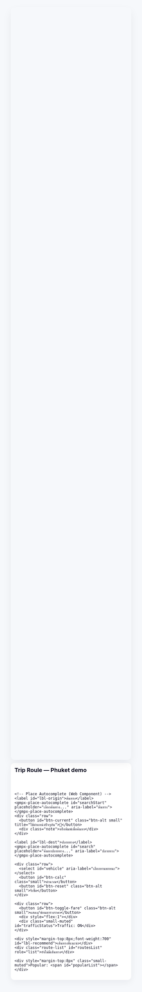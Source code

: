 <!doctype html>
<html lang="th">
<head>
<meta charset="utf-8" />
<meta name="viewport" content="width=device-width,initial-scale=1" />
<title>Phuket Trip — Route & Fare (Beta API)</title>
<style>
:root{
  --accent:#1e88e5; --muted:#6b7280; --card:#ffffff; --bg:#f6f8fb;
  --rounded:12px; --glass: rgba(255,255,255,0.85);
}
*{box-sizing:border-box}
html,body{height:100%;margin:0;font-family:Inter,system-ui,-apple-system,"Sarabun",sans-serif;background:var(--bg);color:#112}
.wrap{display:flex;flex-direction:column;height:100vh;gap:10px;padding:10px}
.map-wrap{position:relative;border-radius:var(--rounded);overflow:hidden;box-shadow:0 12px 30px rgba(15,23,42,.06);height:60vh}
#map{width:100%;height:100%}
.controls{background:var(--card);border-radius:var(--rounded);padding:12px;box-shadow:0 8px 24px rgba(15,23,42,.06);display:flex;flex-direction:column;gap:8px}
.row{display:flex;gap:8px;align-items:center}
input,select,button{font-size:15px;padding:10px;border-radius:10px;border:1px solid #e6e9ee}
input[placeholder]{color:#667}
button{background:var(--accent);color:#fff;border:0;cursor:pointer}
.btn-alt{background:#eef;color:var(--accent);border:1px solid #d6e6ff}
.small{padding:8px 10px;font-size:13px;border-radius:8px}
.chips{display:flex;gap:8px;flex-wrap:wrap}
.route-list{display:flex;flex-direction:column;gap:8px;max-height:30vh;overflow:auto;padding-right:6px}
.route-card{background:#fbfdff;border-radius:10px;padding:10px;border:1px solid #eef;cursor:pointer;display:flex;justify-content:space-between;align-items:center}
.route-card.selected{outline:3px solid rgba(30,136,229,.12)}
.fare-pill{font-weight:700;color:var(--accent)}
.fare-table{position:fixed;right:14px;bottom:14px;background:var(--card);padding:12px;border-radius:12px;box-shadow:0 12px 30px rgba(15,23,42,.12);min-width:220px;z-index:110;display:none}
.fare-table table{border-collapse:collapse;width:100%;font-size:14px}
.fare-table th{font-weight:700;text-align:left;padding:6px 4px;color:#123}
.fare-table td{padding:6px 4px;color:#334}
.legend{position:fixed;left:14px;bottom:14px;background:var(--card);padding:8px;border-radius:8px;border:1px solid #eef;display:flex;gap:8px;align-items:center;font-size:13px;flex-wrap:wrap;z-index:110}
.dot{width:36px;height:6px;border-radius:6px}
.fast{background:linear-gradient(90deg,#2ecc71,#1faa4a)}
.moderate{background:linear-gradient(90deg,#f1c40f,#f39c12)}
.heavy{background:linear-gradient(90deg,#e74c3c,#c0392b)}

/* Mobile-first layout (map top, controls bottom) */
.header{display:flex;justify-content:space-between;align-items:center;gap:8px}
.logo{font-weight:700;font-size:18px}
.lang-btn{background:transparent;border:0;cursor:pointer;font-size:14px}
.controls-bottom{display:flex;flex-direction:column;gap:8px}
@media(min-width:1000px){
  .wrap{flex-direction:row;padding:12px;height:100vh}
  .map-wrap{flex:1;height:100%}
  .controls{width:420px;min-width:320px;height:100%;overflow:auto}
  .fare-table{right:22px;bottom:22px}
  .legend{left:22px;bottom:22px}
}
.note{font-size:13px;color:var(--muted)}
.small-muted{font-size:13px;color:var(--muted)}
</style>
</head>
<body>
<div class="wrap">
  <main class="map-wrap" aria-label="Map area">
    <div id="map" role="application" aria-label="Map"></div>

    <!-- Fare table floating -->
    <div class="fare-table" id="fareTable" aria-hidden="true">
      <div id="fare-title" style="font-weight:800;margin-bottom:6px">ตารางราคา</div>
      <table>
        <thead><tr><th id="th-vehicle">ยานพาหนะ</th><th id="th-base">ฐาน</th><th id="th-perkm">ต่อ กม.</th></tr></thead>
        <tbody id="fareRows"></tbody>
      </table>
    </div>

    <!-- Legend -->
    <div class="legend" id="legend">
      <div style="font-weight:700;margin-right:8px" id="legend-title">การจราจร</div>
      <div class="dot fast"></div><div class="small-muted" id="legend-fast">คล่องตัว</div>
      <div class="dot moderate"></div><div class="small-muted" id="legend-moderate">ปานกลาง</div>
      <div class="dot heavy"></div><div class="small-muted" id="legend-heavy">หนาแน่น</div>
    </div>
  </main>

  <aside class="controls" aria-label="controls">
    <div class="header">
      <div class="logo">Trip Roule — Phuket demo</div>
      <div>
        <button id="btn-lang" class="lang-btn" title="เปลี่ยนภาษา">ภาษา: ไทย</button>
      </div>
    </div>

    <!-- Place Autocomplete (Web Component) -->
    <label id="lbl-origin">ต้นทาง</label>
    <gmpx-place-autocomplete id="searchStart" placeholder="เลือกต้นทาง..." aria-label="ต้นทาง"></gmpx-place-autocomplete>
    <div class="row">
      <button id="btn-current" class="btn-alt small" title="ใช้ตำแหน่งปัจจุบัน">📍</button>
      <div class="note">หรือพิมพ์เพื่อค้นหา</div>
    </div>

    <label id="lbl-dest">ปลายทาง</label>
    <gmpx-place-autocomplete id="search" placeholder="ค้นหาปลายทาง..." aria-label="ปลายทาง"></gmpx-place-autocomplete>

    <div class="row">
      <select id="vehicle" aria-label="เลือกยานพาหนะ"></select>
      <button id="btn-calc" class="small">คำนวณ</button>
      <button id="btn-reset" class="btn-alt small">รีเซ็ต</button>
    </div>

    <div class="row">
      <button id="btn-toggle-fare" class="btn-alt small">แสดง/ซ่อนตารางราคา</button>
      <div style="flex:1"></div>
      <div class="small-muted" id="trafficStatus">Traffic: ON</div>
    </div>

    <div style="margin-top:8px;font-weight:700" id="lbl-recommend">เส้นทางที่แนะนำ</div>
    <div class="route-list" id="routesList" role="list">ยังไม่มีเส้นทาง</div>

    <div style="margin-top:8px" class="small-muted">Popular: <span id="popularList"></span></div>
  </aside>
</div>

<script>
/* ================================
   Data (Rates, Names, i18n)
   ================================ */
const vehicleRates = {
  grabCar:{base:35,perKm:10,freeKm:2,min:50},
  grabBike:{base:20,perKm:7,freeKm:1,min:25},
  boltEconomy:{base:50,perKm:10,freeKm:2,min:100},
  boltStandard:{base:100,perKm:12,freeKm:2,min:200},
  boltVan:{base:250,perKm:15,freeKm:2,min:300},
  taxiMeter:{base:50,perKm:12,freeKm:2,min:100},
  smartBus:{base:100,perKm:0,freeKm:0,min:100,fixed:true},
  songthaew:{base:40,perKm:0,freeKm:0,min:40,fixed:true},
  pinkBus:{base:15,perKm:0,freeKm:0,min:15,fixed:true},
  tukTuk:{base:200,perKm:0,freeKm:0,min:200,fixed:true},
  motoTaxi:{base:80,perKm:0,freeKm:0,min:80,fixed:true}
};

const vehicleNames = {
  th:{ grabCar:"GrabCar", grabBike:"GrabBike", boltEconomy:"Bolt Economy", boltStandard:"Bolt Standard", boltVan:"Bolt Van", taxiMeter:"Taxi Meter", smartBus:"รถบัส Smart Bus", songthaew:"รถสองแถว", pinkBus:"รถบัสสีชมพู", tukTuk:"ตุ๊กตุ๊ก", motoTaxi:"มอเตอร์ไซค์รับจ้าง"},
  en:{ grabCar:"GrabCar", grabBike:"GrabBike", boltEconomy:"Bolt Economy", boltStandard:"Bolt Standard", boltVan:"Bolt Van", taxiMeter:"Taxi Meter", smartBus:"Smart Bus", songthaew:"Songthaew", pinkBus:"Pink Bus", tukTuk:"Tuk Tuk", motoTaxi:"Moto Taxi"}
};

const i18n = {
  th: {
    search:"ค้นหาปลายทาง...",
    start:"เลือกต้นทาง...",
    originLabel:"ต้นทาง",
    destinationLabel:"ปลายทาง",
    calc:"คำนวณ",
    reset:"รีเซ็ต",
    fareTable:"ตารางราคา",
    popular:["หาดป่าตอง","พระใหญ่ (Big Buddha)","วัดฉลอง (Wat Chalong)"],
    noRoute:"ยังไม่มีเส้นทาง",
    onlyPhuket:"กรุณาเลือกตำแหน่งในภูเก็ตเท่านั้น",
    outsidePhuket:"ตำแหน่งอยู่นอกภูเก็ต",
    routeLabel:"เส้นทาง",
    kmLabel:"กม.",
    minsLabel:"นาที",
    traffic:"การจราจร",
    fast:"คล่องตัว",
    moderate:"ปานกลาง",
    heavy:"หนาแน่น",
    vehicleCol:"ยานพาหนะ",
    baseCol:"ฐานเริ่มต้น",
    perKmCol:"ต่อ กม.",
    currentPosBtn: "ใช้ตำแหน่งปัจจุบัน",
    toggleFare: "แสดง/ซ่อนตารางราคา",
    langBtn:"ภาษา: ไทย",
    priceEstimate:"ประมาณ"
  },
  en: {
    search:"Search destination...",
    start:"Select origin...",
    originLabel:"Origin",
    destinationLabel:"Destination",
    calc:"Calculate",
    reset:"Reset",
    fareTable:"Fare Table",
    popular:["Patong Beach","Big Buddha","Wat Chalong"],
    noRoute:"No routes yet",
    onlyPhuket:"Please select a location within Phuket only",
    outsidePhuket:"Location is outside Phuket",
    routeLabel:"Route",
    kmLabel:"km",
    minsLabel:"mins",
    traffic:"Traffic",
    fast:"Fast",
    moderate:"Moderate",
    heavy:"Heavy",
    vehicleCol:"Vehicle",
    baseCol:"Base",
    perKmCol:"Per km",
    currentPosBtn: "Use current location",
    toggleFare: "Toggle Fare Table",
    langBtn:"Language: EN",
    priceEstimate:"Est."
  }
};

let currentLang = 'th';

/* ================================
   State variables
   ================================ */
let map, directionsService;
let phuketBounds;
let markerA = null, markerB = null; // AdvancedMarkerElement
let currentPos = null;
let lastRoutes = [], polyLines = [], poiMarkers = [];
let selectedRouteIndex = 0;
let trafficLayer = null;

/* ================================
   Helpers
   ================================ */
function km(m){ return (m/1000).toFixed(1); }
function round(n){ return Math.round(n); }

function calculateFare(route, vehicleKey){
  const v = vehicleRates[vehicleKey];
  if(!v) return 0;
  if(v.fixed) return v.min;
  const kmDistance = route.legs[0].distance.value / 1000;
  let fare = v.base + Math.max(0, kmDistance - v.freeKm) * v.perKm;
  return Math.max(Math.round(fare), v.min);
}

/* ================================
   UI: language & fare table
   ================================ */
function applyLanguage(){
  document.getElementById("btn-lang").textContent = i18n[currentLang].langBtn;
  document.getElementById("search").setAttribute('placeholder', i18n[currentLang].search);
  document.getElementById("searchStart").setAttribute('placeholder', i18n[currentLang].start);
  document.getElementById("btn-calc").textContent = i18n[currentLang].calc;
  document.getElementById("btn-reset").textContent = i18n[currentLang].reset;
  document.getElementById("fare-title").textContent = i18n[currentLang].fareTable;
  document.getElementById("lbl-origin").textContent = i18n[currentLang].originLabel;
  document.getElementById("lbl-dest").textContent = i18n[currentLang].destinationLabel;
  document.getElementById("lbl-recommend").textContent = i18n[currentLang].routeLabel;
  document.getElementById("legend-title").textContent = i18n[currentLang].traffic;
  document.getElementById("legend-fast").textContent = i18n[currentLang].fast;
  document.getElementById("legend-moderate").textContent = i18n[currentLang].moderate;
  document.getElementById("legend-heavy").textContent = i18n[currentLang].heavy;
  document.getElementById("th-vehicle").textContent = i18n[currentLang].vehicleCol;
  document.getElementById("th-base").textContent = i18n[currentLang].baseCol;
  document.getElementById("th-perkm").textContent = i18n[currentLang].perKmCol;
  document.getElementById("btn-toggle-fare").textContent = i18n[currentLang].toggleFare;

  // populate vehicle select & default
  const sel = document.getElementById("vehicle"); sel.innerHTML = "";
  const ph = document.createElement("option"); ph.value=""; ph.disabled=true; ph.textContent = (currentLang==='th'?'-- เลือกประเภทยานพาหนะ --':'-- Select vehicle --');
  sel.appendChild(ph);
  for(const k in vehicleRates){
    const opt = document.createElement("option"); opt.value=k;
    opt.textContent = (vehicleNames[currentLang] && vehicleNames[currentLang][k]) ? vehicleNames[currentLang][k] : k;
    sel.appendChild(opt);
  }
  sel.value = 'grabCar' in vehicleRates ? 'grabCar' : Object.keys(vehicleRates)[0];

  // popular
  document.getElementById('popularList').textContent = i18n[currentLang].popular.join(', ');

  // routes placeholder
  if(!lastRoutes || lastRoutes.length===0){
    document.getElementById('routesList').textContent = i18n[currentLang].noRoute;
  }

  renderFareTable();
}

function renderFareTable(){
  const tbody = document.getElementById('fareRows'); tbody.innerHTML = '';
  for(const k in vehicleRates){
    const v = vehicleRates[k];
    const name = vehicleNames[currentLang] && vehicleNames[currentLang][k] ? vehicleNames[currentLang][k] : k;
    const row = document.createElement('tr');
    if(v.fixed){ row.innerHTML = `<td>${name}</td><td>${v.min} ฿ (fixed)</td><td>-</td>`; }
    else { row.innerHTML = `<td>${name}</td><td>${v.base} ฿</td><td>${v.perKm} ฿</td>`; }
    tbody.appendChild(row);
  }
  document.getElementById('fareTable').style.display = 'none';
}

/* ================================
   Map init & new-API wiring
   ================================ */
async function initMap(){
  phuketBounds = new google.maps.LatLngBounds({lat:7.7,lng:98.2},{lat:8.1,lng:98.6});
  const center = {lat:7.8804,lng:98.3923};
  map = new google.maps.Map(document.getElementById('map'), {center,zoom:11,mapTypeControl:false,streetViewControl:false, restriction:{latLngBounds:phuketBounds}});
  directionsService = new google.maps.DirectionsService();
  trafficLayer = new google.maps.TrafficLayer();
  trafficLayer.setMap(map);

  // AdvancedMarkerElement will be used by creating instances of google.maps.marker.AdvancedMarkerElement

  // PlaceAutocompleteElement (web component) events
  const acStart = document.getElementById('searchStart');
  const acEnd = document.getElementById('search');

  acStart.addEventListener('gmpx-placechange', async ()=> {
    const text = acStart.value;
    if(!text) return;
    try{
      const place = new google.maps.places.Place({ textQuery: text });
      const result = await place.fetchFields({ fields: ['location','name','formatted_address'] });
      const loc = result.location;
      if(!phuketBounds.contains(new google.maps.LatLng(loc.lat, loc.lng))){ alert(i18n[currentLang].onlyPhuket); return; }
      if(!markerA) markerA = new google.maps.marker.AdvancedMarkerElement({map, position: loc});
      else markerA.position = loc;
      currentPos = { lat: loc.lat, lng: loc.lng };
      map.panTo(loc);
      if(markerB && markerB.position) computeRoutes(currentPos, markerB.position);
    } catch(err){
      console.error('Place fetch error', err); alert('ค้นหาสถานที่ไม่สำเร็จ');
    }
  });

  acEnd.addEventListener('gmpx-placechange', async ()=> {
    const text = acEnd.value;
    if(!text) return;
    try{
      const place = new google.maps.places.Place({ textQuery: text });
      const result = await place.fetchFields({ fields: ['location','name','formatted_address'] });
      const loc = result.location;
      if(!phuketBounds.contains(new google.maps.LatLng(loc.lat, loc.lng))){ alert(i18n[currentLang].onlyPhuket); return; }
      if(!markerB) markerB = new google.maps.marker.AdvancedMarkerElement({map, position: loc, title: result.name});
      else markerB.position = loc;
      map.panTo(loc);
      if(currentPos) computeRoutes(currentPos, loc);
    } catch(err){
      console.error('Place fetch error', err); alert('ค้นหาสถานที่ไม่สำเร็จ');
    }
  });

  // Try initial geolocation (non-blocking)
  if(navigator.geolocation){
    navigator.geolocation.getCurrentPosition(p=>{
      const lat = p.coords.latitude, lng = p.coords.longitude;
      const posLatLng = new google.maps.LatLng(lat,lng);
      if(!phuketBounds.contains(posLatLng)) return; // ignore outside phuket
      currentPos = {lat,lng};
      if(!markerA) markerA = new google.maps.marker.AdvancedMarkerElement({map, position: currentPos, title:'You'});
      else markerA.position = currentPos;
      map.setCenter(currentPos);
    }, ()=>{ /* ignore permission denied */ });
  }

  // UI wiring
  document.getElementById('btn-current').addEventListener('click', ()=> {
    if(!navigator.geolocation){ alert('Geolocation not supported'); return; }
    navigator.geolocation.getCurrentPosition(p=>{
      const lat = p.coords.latitude, lng = p.coords.longitude;
      const pos = new google.maps.LatLng(lat,lng);
      if(!phuketBounds.contains(pos)){ alert(i18n[currentLang].outsidePhuket); return; }
      currentPos = {lat,lng};
      if(!markerA) markerA = new google.maps.marker.AdvancedMarkerElement({map, position: currentPos, title:'คุณอยู่ที่นี่'});
      else markerA.position = currentPos;
      map.panTo(pos);
      if(markerB && markerB.position) computeRoutes(currentPos, markerB.position);
    }, ()=>{ alert('ไม่สามารถดึงตำแหน่งปัจจุบันได้'); });
  });

  document.getElementById('btn-calc').addEventListener('click', ()=>{
    const selVehicle = document.getElementById('vehicle').value || 'grabCar';
    if(lastRoutes && lastRoutes.length>0){
      updateRouteFareLabels();
      // update selected route fare pill
      const pill = document.querySelector('.route-card.selected .fare-pill');
      if(pill){
        const fare = calculateFare(lastRoutes[selectedRouteIndex], selVehicle);
        pill.textContent = `${fare} ฿`;
      }
      return;
    }
    if(currentPos && markerB && markerB.position){
      computeRoutes(currentPos, markerB.position);
    } else {
      alert('กรุณาเลือกต้นทางและปลายทางก่อน (หรือใช้ปุ่ม 📍)');
    }
  });

  document.getElementById('btn-reset').addEventListener('click', ()=>{
    document.getElementById('search').value=''; document.getElementById('searchStart').value='';
    lastRoutes = []; selectedRouteIndex = 0;
    document.getElementById('routesList').innerHTML = i18n[currentLang].noRoute;
    polyLines.forEach(p=>p.setMap(null)); polyLines = [];
    poiMarkers.forEach(m=>m.setMap(null)); poiMarkers = [];
    if(markerA){ markerA.setMap(null); markerA=null; }
    if(markerB){ markerB.setMap(null); markerB=null; }
  });

  document.getElementById('btn-toggle-fare').addEventListener('click', ()=>{
    const f = document.getElementById('fareTable');
    const visible = f.style.display !== 'none';
    f.style.display = visible ? 'none' : 'block';
    f.setAttribute('aria-hidden', visible ? 'true' : 'false');
  });

  document.getElementById('vehicle').addEventListener('change', updateRouteFareLabels);

  document.getElementById('btn-lang').addEventListener('click', ()=>{
    currentLang = (currentLang === 'th' ? 'en' : 'th');
    applyLanguage();
  });

  // initial UI
  applyLanguage();
}

/* ================================
   Compute routes using DirectionsService
   (modern API supports promise-like .route returning a result object)
   ================================ */
async function computeRoutes(origin, dest){
  const req = {
    origin,
    destination: dest,
    travelMode: google.maps.TravelMode.DRIVING,
    provideRouteAlternatives: true
  };
  try{
    const res = await directionsService.route(req); // modern return includes routes
    if(!res || !res.routes || res.routes.length===0) { alert('ไม่พบเส้นทาง'); return; }
    lastRoutes = res.routes;
    // clear old visuals
    polyLines.forEach(p=>p.setMap(null)); polyLines = [];
    renderRoutes(res.routes, document.getElementById('vehicle').value || 'grabCar');
  } catch(err){
    console.error('Directions error', err);
    alert('Directions request failed');
  }
}

/* ================================
   Render routes: draw polylines + create cards
   ================================ */
function renderRoutes(routes, vehicleKey){
  const container = document.getElementById('routesList'); container.innerHTML = '';
  if(!routes || routes.length===0){ container.textContent = i18n[currentLang].noRoute; return; }

  const colors = ['#2ecc71','#f1c40f','#e74c3c','#1e88e5','#9b59b6'];
  routes.forEach((r,i) => {
    // polyline
    const path = r.overview_path.map(p => ({lat:p.lat(), lng:p.lng()}));
    const poly = new google.maps.Polyline({
      path,
      map,
      strokeColor: colors[i % colors.length],
      strokeWeight: 6,
      strokeOpacity: 0.6
    });
    poly.routeIndex = i;
    polyLines.push(poly);
    poly.addListener('click', ()=> {
      selectedRouteIndex = poly.routeIndex;
      highlightSelected();
      // fit bounds if available
      if(r.bounds) map.fitBounds(r.bounds);
    });

    // route card
    const distText = `${km(r.legs[0].distance.value)} ${i18n[currentLang].kmLabel}`;
    const durText = `${Math.round(r.legs[0].duration.value/60)} ${i18n[currentLang].minsLabel}`;
    const fare = calculateFare(r, vehicleKey || document.getElementById('vehicle').value || 'grabCar');
    const card = document.createElement('div'); card.className = 'route-card';
    card.dataset.routeIndex = i;
    card.innerHTML = `<div style="display:flex;flex-direction:column;">
        <div style="font-weight:700">${i18n[currentLang].routeLabel} ${i+1}</div>
        <div class="small-muted">${distText} | ${durText}</div>
      </div>
      <div class="fare-pill">${fare} ฿</div>`;
    card.onclick = () => { selectedRouteIndex = i; drawPolyline(i); highlightSelected(); map.fitBounds(r.bounds || r.overview_path.reduce((b,p)=>{ b.extend(p); return b; }, new google.maps.LatLngBounds())); };
    container.appendChild(card);
  });

  // select first by default
  selectedRouteIndex = 0;
  drawPolyline(0);
  highlightSelected();
}

/* emphasize the selected route */
function drawPolyline(index){
  polyLines.forEach((p, idx) => {
    p.setOptions({strokeOpacity: idx === index ? 1.0 : 0.4, strokeWeight: idx === index ? 8 : 6});
  });
}

/* highlight route cards and update fares */
function highlightSelected(){
  document.querySelectorAll('.route-card').forEach((c,i)=>{
    c.classList.toggle('selected', i === selectedRouteIndex);
  });
  updateRouteFareLabels();
}

/* update fare labels in cards & fare table */
function updateRouteFareLabels(){
  const vehicleKey = document.getElementById('vehicle').value || 'grabCar';
  document.querySelectorAll('.route-card').forEach(card=>{
    const idx = parseInt(card.dataset.routeIndex, 10);
    if(isNaN(idx) || !lastRoutes[idx]) return;
    const newFare = calculateFare(lastRoutes[idx], vehicleKey);
    const pill = card.querySelector('.fare-pill');
    if(pill) pill.textContent = `${newFare} ฿`;
  });
}

/* ================================
   Text search fallback using Place class (async/await)
   ================================ */
async function triggerTextSearch(txt, target='end'){
  if(!txt) return;
  try{
    const place = new google.maps.places.Place({ textQuery: txt });
    const res = await place.fetchFields({ fields: ['location','name','formatted_address'] });
    const loc = res.location;
    if(!phuketBounds.contains(new google.maps.LatLng(loc.lat, loc.lng))){ alert(i18n[currentLang].onlyPhuket); return; }
    if(target==='end'){
      if(!markerB) markerB = new google.maps.marker.AdvancedMarkerElement({map, position: loc});
      else markerB.position = loc;
      map.panTo(loc);
      if(currentPos) computeRoutes(currentPos, loc);
    } else {
      if(!markerA) markerA = new google.maps.marker.AdvancedMarkerElement({map, position: loc});
      else markerA.position = loc;
      currentPos = {lat:loc.lat, lng:loc.lng};
      map.panTo(loc);
      if(markerB && markerB.position) computeRoutes(currentPos, markerB.position);
    }
  } catch(err){
    console.error('textSearch error', err);
    alert('ไม่พบผลการค้นหา');
  }
}

/* ================================
   Expose initMap for callback & misc
   ================================ */
window.initMap = initMap;
window.triggerTextSearch = triggerTextSearch;
window.calculateFare = calculateFare;
</script>

<!-- Load Google Maps JS (Beta) with marker, places, geometry, directions libraries.
     Replace YOUR_API_KEY_HERE with your key. Keep v=beta to enable AdvancedMarker & gmpx components. -->
<script async
  src="https://maps.googleapis.com/maps/api/js?key=AIzaSyDcAtU6iQwn7aUsNwCHST73U2pqKbImiJM&libraries=marker,places,geometry,directions&v=beta&callback=initMap"></script>
</body>
</html>
